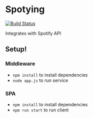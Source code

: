# Spotying

[![Build Status](https://travis-ci.org/joemccann/dillinger.svg?branch=master)](https://travis-ci.org/joemccann/dillinger)

Integrates with Spotify API

## Setup!

### Middleware

- `npm install` to install dependencies
- `node app.js` to run service

### SPA

- `npm install` to install dependencies
- `npm run start` to run client
